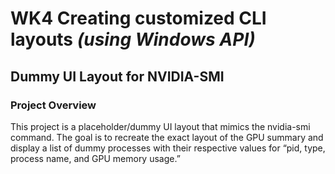 # WK4 Creating customized CLI layouts *(using Windows API)*
## Dummy UI Layout for NVIDIA-SMI
### Project Overview
This project is a placeholder/dummy UI layout that mimics the nvidia-smi command. The goal is to recreate the exact layout of the GPU summary and display a list of dummy processes with their respective values for “pid, type, process name, and GPU memory usage.” 